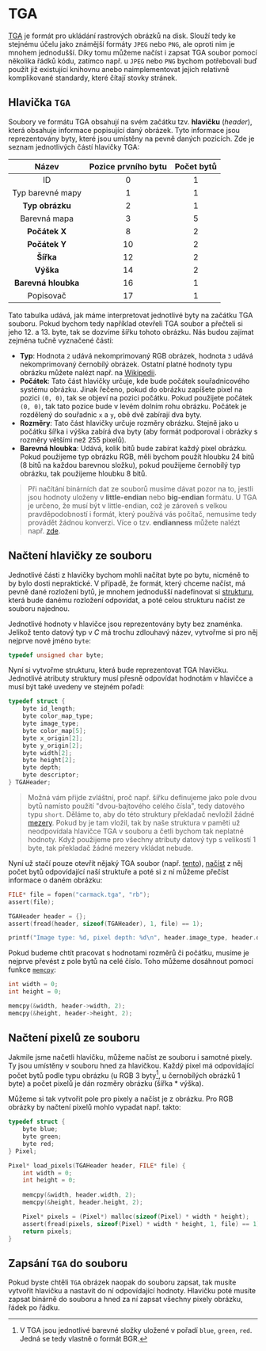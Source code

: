 # TGA
[TGA](https://en.wikipedia.org/wiki/Truevision_TGA) je formát pro ukládání rastrových obrázků na
disk. Slouží tedy ke stejnému účelu jako známější formáty `JPEG` nebo `PNG`, ale oproti nim je
mnohem jednodušší. Díky tomu můžeme načíst i zapsat TGA soubor pomocí několika řádků kódu, zatímco
např. u `JPEG` nebo `PNG` bychom potřebovali buď použít již existující knihovnu anebo naimplementovat
jejich relativně komplikované standardy, které čítají stovky stránek.

## Hlavička `TGA`
Soubory ve formátu TGA obsahují na svém začátku tzv. **hlavičku** (*header*), která obsahuje informace
popisující daný obrázek. Tyto informace jsou reprezentovány byty, které jsou umístěny na pevně
daných pozicích. Zde je seznam jednotlivých částí hlavičky TGA:

| Název | Pozice prvního bytu | Počet bytů |
|:---:|:---:|:---:|
| ID | 0 | 1 |
| Typ barevné mapy | 1 | 1 |
| **Typ obrázku** | 2 | 1 |
| Barevná mapa | 3 | 5 |
| **Počátek X** | 8 | 2 |
| **Počátek Y** | 10 | 2 |
| **Šířka** | 12 | 2 |
| **Výška** | 14 | 2 |
| **Barevná hloubka** | 16 | 1 |
| Popisovač | 17 | 1 |

Tato tabulka udává, jak máme interpretovat jednotlivé byty na začátku TGA souboru. Pokud bychom tedy
například otevřeli TGA soubor a přečteli si jeho 12. a 13. byte, tak se dozvíme šířku tohoto obrázku. 
Nás budou zajímat zejména tučně vyznačené části:
- **Typ**: Hodnota `2` udává nekomprimovaný RGB obrázek, hodnota `3` udává nekomprimovaný
černobílý obrázek. Ostatní platné hodnoty typu obrázku můžete nalézt např. na [Wikipedii](https://en.wikipedia.org/wiki/Truevision_TGA).
- **Počátek**: Tato část hlavičky určuje, kde bude počátek souřadnicového systému obrázku. Jinak
řečeno, pokud do obrázku zapíšete pixel na pozici `(0, 0)`, tak se objeví na pozici počátku. Pokud
použijete počátek `(0, 0)`, tak tato pozice bude v levém dolním rohu obrázku. Počátek je rozdělený
do souřadnic `x` a `y`, obě dvě zabírají dva byty.
- **Rozměry**: Tato část hlavičky určuje rozměry obrázku. Stejně jako u počátku šířka i výška
zabírá dva byty (aby formát podporoval i obrázky s rozměry většími než 255 pixelů).
- **Barevná hloubka**: Udává, kolik bitů bude zabírat každý pixel obrázku. Pokud použijeme typ obrázku
RGB, měli bychom použít hloubku 24 bitů (8 bitů na každou barevnou složku), pokud použijeme černobílý
typ obrázku, tak použijeme hloubku 8 bitů.

> Při načítání binárních dat ze souborů musíme dávat pozor na to, jestli jsou hodnoty uloženy v
> **little-endian** nebo **big-endian** formátu. U TGA je určeno, že musí být v little-endian, což je
> zároveň s velkou pravděpodobností i formát, který používá vás počítač, nemusíme tedy provádět žádnou
> konverzi. Více o tzv. **endianness** můžete nalézt např. [zde](https://en.wikipedia.org/wiki/Endianness).

## Načtení hlavičky ze souboru
Jednotlivé části z hlavičky bychom mohli načítat byte po bytu, nicméně to by bylo dosti nepraktické.
V případě, že formát, který chceme načíst, má pevně dané rozložení bytů, je mnohem jednodušší
nadefinovat si [strukturu](../struktury/struktury.md), která bude danému rozložení odpovídat, a poté
celou strukturu načíst ze souboru najednou.

Jednotlivé hodnoty v hlavičce jsou reprezentovány byty bez znaménka. Jelikož tento datový typ v *C*
má trochu zdlouhavý název, vytvořme si pro něj nejprve nové jméno `byte`:
```c
typedef unsigned char byte;
```

Nyní si vytvořme strukturu, která bude reprezentovat TGA hlavičku. Jednotlivé atributy struktury
musí přesně odpovídat hodnotám v hlavičce a musí být také uvedeny ve stejném pořadí:
```c
typedef struct {
    byte id_length;
    byte color_map_type;
    byte image_type;
    byte color_map[5];
    byte x_origin[2];
    byte y_origin[2];
    byte width[2];
    byte height[2];
    byte depth;
    byte descriptor;
} TGAHeader;
```

> Možná vám přijde zvláštní, proč např. šířku definujeme jako pole dvou bytů namísto použití
> "dvou-bajtového celého čísla", tedy datového typu `short`. Děláme to, aby do této struktury překladač
> nevložil žádné [mezery](../struktury/struktury.md#reprezentace-struktury-v-paměti). Pokud by je tam
> vložil, tak by naše struktura v paměti už neodpovídala hlavičce TGA v souboru a četli bychom tak
> neplatné hodnoty. Když použijeme pro všechny atributy datový typ s velikostí 1 byte, tak překladač
> žádné mezery vkládat nebude.

Nyní už stačí pouze otevřít nějaký TGA soubor (např. [tento](../../static/img/carmack.tga)),
[načíst](../soubory/prace_se_soubory.md#čtení-ze-souboru) z něj počet bytů odpovídající naší struktuře
a poté si z ní můžeme přečíst informace o daném obrázku:
```c
FILE* file = fopen("carmack.tga", "rb");
assert(file);

TGAHeader header = {};
assert(fread(header, sizeof(TGAHeader), 1, file) == 1);

printf("Image type: %d, pixel depth: %d\n", header.image_type, header.depth);
```

Pokud budeme chtít pracovat s hodnotami rozměrů či počátku, musíme je nejprve převést z pole bytů
na celé číslo. Toho můžeme dosáhnout pomocí funkce [`memcpy`](https://devdocs.io/c/string/byte/memcpy):
```c
int width = 0;
int height = 0;

memcpy(&width, header->width, 2);
memcpy(&height, header->height, 2);
```

## Načtení pixelů ze souboru
Jakmile jsme načetli hlavičku, můžeme načíst ze souboru i samotné pixely. Ty jsou umístěny v souboru
hned za hlavičkou. Každý pixel má odpovídající počet bytů podle typu obrázku (u RGB 3 byty[^1], u
černobílých obrázků 1 byte) a počet pixelů je dán rozměry obrázku (šířka * výška).

[^1]: V TGA jsou jednotlivé barevné složky uložené v pořadí `blue`, `green`, `red`. Jedná se tedy
vlastně o formát BGR.

Můžeme si tak vytvořit pole pro pixely a načíst je z obrázku. Pro RGB obrázky by načtení pixelů
mohlo vypadat např. takto: 
```c
typedef struct {
    byte blue;
    byte green;
    byte red;
} Pixel;

Pixel* load_pixels(TGAHeader header, FILE* file) {
    int width = 0;
    int height = 0;
    
    memcpy(&width, header.width, 2);
    memcpy(&height, header.height, 2);

    Pixel* pixels = (Pixel*) malloc(sizeof(Pixel) * width * height);
    assert(fread(pixels, sizeof(Pixel) * width * height, 1, file) == 1);
    return pixels;
}
```

## Zapsání `TGA` do souboru
Pokud byste chtěli `TGA` obrázek naopak do souboru zapsat, tak musíte vytvořit hlavičku a nastavit
do ní odpovídající hodnoty. Hlavičku poté musíte zapsat binárně do souboru a hned za ní zapsat
všechny pixely obrázku, řádek po řádku.
